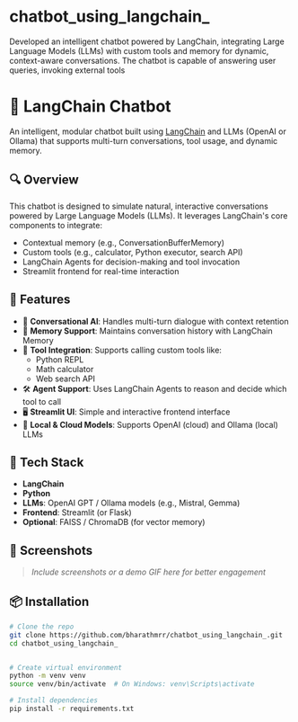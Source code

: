 # chatbot_using_langchain_
Developed an intelligent chatbot powered by LangChain, integrating Large Language Models (LLMs) with custom tools and memory for dynamic, context-aware conversations. The chatbot is capable of answering user queries, invoking external tools
# 🤖 LangChain Chatbot

An intelligent, modular chatbot built using [LangChain](https://www.langchain.com/) and LLMs (OpenAI or Ollama) that supports multi-turn conversations, tool usage, and dynamic memory.

## 🔍 Overview

This chatbot is designed to simulate natural, interactive conversations powered by Large Language Models (LLMs). It leverages LangChain's core components to integrate:

- Contextual memory (e.g., ConversationBufferMemory)
- Custom tools (e.g., calculator, Python executor, search API)
- LangChain Agents for decision-making and tool invocation
- Streamlit frontend for real-time interaction

## 🚀 Features

- 💬 **Conversational AI**: Handles multi-turn dialogue with context retention
- 🧠 **Memory Support**: Maintains conversation history with LangChain Memory
- 🧩 **Tool Integration**: Supports calling custom tools like:
  - Python REPL
  - Math calculator
  - Web search API
- 🛠️ **Agent Support**: Uses LangChain Agents to reason and decide which tool to call
- 🖥️ **Streamlit UI**: Simple and interactive frontend interface
- 🧱 **Local & Cloud Models**: Supports OpenAI (cloud) and Ollama (local) LLMs

## 🧰 Tech Stack

- **LangChain**
- **Python**
- **LLMs**: OpenAI GPT / Ollama models (e.g., Mistral, Gemma)
- **Frontend**: Streamlit (or Flask)
- **Optional**: FAISS / ChromaDB (for vector memory)

## 📸 Screenshots

> _Include screenshots or a demo GIF here for better engagement_

## 📦 Installation

```bash
# Clone the repo
git clone https://github.com/bharathmrr/chatbot_using_langchain_.git
cd chatbot_using_langchain_


# Create virtual environment
python -m venv venv
source venv/bin/activate  # On Windows: venv\Scripts\activate

# Install dependencies
pip install -r requirements.txt
